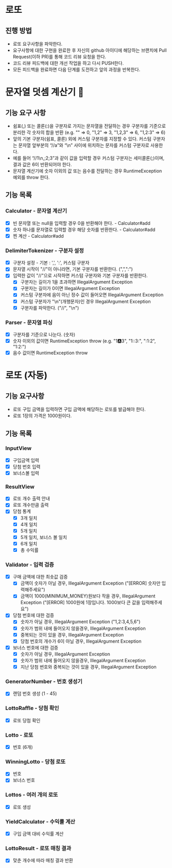 # 로또

## 진행 방법

* 로또 요구사항을 파악한다.
* 요구사항에 대한 구현을 완료한 후 자신의 github 아이디에 해당하는 브랜치에 Pull Request(이하 PR)를 통해 코드 리뷰 요청을 한다.
* 코드 리뷰 피드백에 대한 개선 작업을 하고 다시 PUSH한다.
* 모든 피드백을 완료하면 다음 단계를 도전하고 앞의 과정을 반복한다.

# 문자열 덧셈 계산기 🧮

## 기능 요구 사항

- 쉼표(,) 또는 콜론(:)을 구분자로 가지는 문자열을 전달하는 경우 구분자를 기준으로 분리한 각 숫자의 합을 반환 (e.g. "" => 0, "1,2" => 3, "1,2,3"
  => 6, "1,2:3" => 6)
- 앞의 기본 구분자(쉼표, 콜론) 외에 커스텀 구분자를 지정할 수 있다. 커스텀 구분자는 문자열 앞부분의 “//a”와 “\n” 사이에 위치하는 문자를 커스텀 구분자로 사용한다.
- 예를 들어 “//1\n,;2;3”과 같이 값을 입력할 경우 커스텀 구분자는 세미콜론(;)이며, 결과 값은 6이 반환되어야 한다.
- 문자열 계산기에 숫자 이외의 값 또는 음수를 전달하는 경우 RuntimeException 예외를 throw 한다.

## 기능 목록

### Calculator - 문자열 계산기

- [x] 빈 문자열 또는 null을 입력할 경우 0을 반환해야 한다. - Calculator#add
- [x] 숫자 하나를 문자열로 입력할 경우 해당 숫자를 반환한다. - Calculator#add
- [x] 찐 계산 - Calculator#add

### DelimiterTokenizer - 구분자 설정

- [x] 구분자 설정 - 기본 : ',', ':', 커스텀 구분자
- [x] 문자열 시작이 "//"이 아니라면, 기본 구분자를 반환한다. (",",":")
- [x] 입력한 값이 "//"으로 시작하면 커스텀 구분자와 기본 구분자를 반환한다.
    - [x] 구분자는 길이가 1을 초과하면 IllegalArgument Exception
    - [x] 구분자는 길이가 0이면 IllegalArgument Exception
    - [x] 커스텀 구분자에 음이 아닌 정수 값이 들어오면 IllegalArgument Exception
    - [x] 커스텀 구분자가 "\n"(개행문자)인 경우 IllegalArgument Exception
    - [x] 구분자를 파악한다. ("//", "\n")

### Parser - 문자열 파싱

- [x] 구분자를 기준으로 나눈다. (숫자)
- [x] 숫자 이외의 값이면 RuntimeException throw (e.g. "1:a:3", "1::3:", ":1:2", "1:2:")
- [x] 음수 값이면 RuntimeException throw

# 로또 (자동)

## 기능 요구사항

* 로또 구입 금액을 입력하면 구입 금액에 해당하는 로또를 발급해야 한다.
* 로또 1장의 가격은 1000원이다.

## 기능 목록

### InputView

- [x] 구입금액 입력
- [x] 당첨 번호 입력
- [x] 보너스볼 입력

### ResultView

- [x] 로또 개수 출력 안내
- [x] 로또 개수만큼 출력
- [x] 당첨 통계
    - [x] 3개 일치
    - [x] 4개 일치
    - [x] 5개 일치
    - [x] 5개 일치, 보너스 볼 일치
    - [x] 6개 일치
    - [x] 총 수익률

### Validator - 입력 검증

- [x] 구매 금액에 대한 최솟값 검증
    - [x] 금액이 숫자가 아닐 경우, IllegalArgument Exception ("[ERROR] 숫자만 입력해주세요")
    - [x] 금액이 1000(MINIMUM_MONEY)원보다 작을 경우, IllegalArgument Exception ("[ERROR] 1000원에 1장입니다. 1000보다
      큰 값을 입력해주세요")
- [x] 당첨 번호에 대한 검증
    - [x] 숫자가 아닐 경우, IllegalArgument Exception ("1,2:3,4,5,6")
    - [x] 숫자가 범위 내에 들어오지 않을경우, IllegalArgument Exception
    - [x] 중복되는 것이 있을 경우, IllegalArgument Exception
    - [x] 당첨 번호의 개수가 6이 아닐 경우, IllegalArgument Exception
- [x] 보너스 번호에 대한 검증
    - [x] 숫자가 아닐 경우, IllegalArgument Exception
    - [x] 숫자가 범위 내에 들어오지 않을경우, IllegalArgument Exception
    - [x] 지난 당첨 번호와 중복되는 것이 있을 경우, IllegalArgument Exception

### GeneratorNumber - 번호 생성기

- [x] 랜덤 번호 생성 (1 - 45)

### LottoRaffle - 당첨 확인

- [x] 로또 당첨 확인

### Lotto - 로또

- [x] 번호 (6개)

### WinningLotto - 당첨 로또

- [x] 번호
- [x] 보너스 번호

### Lottos - 여러 개의 로또

- [x] 로또 생성

### YieldCalculator - 수익률 계산

- [x] 구입 금액 대비 수익률 계산

### LottoResult - 로또 매칭 결과

- [x] 맞춘 개수에 따라 매칭 결과 반환